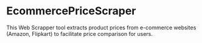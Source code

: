 # EcommercePriceScraper
This Web Scrapper tool extracts product prices from e-commerce websites (Amazon, Flipkart) to facilitate price comparison for users.
